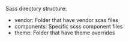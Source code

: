 Sass directory structure:

- vendor: Folder that have vendor scss files
- components: Specific scss component files
- theme: Folder that have theme overrides